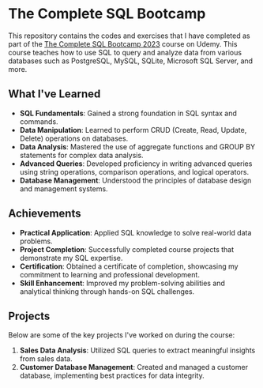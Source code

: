 # The Complete SQL Bootcamp 

This repository contains the codes and exercises that I have completed as part of the [The Complete SQL Bootcamp 2023](https://www.udemy.com/course/the-complete-sql-bootcamp/) course on Udemy. This course teaches how to use SQL to query and analyze data from various databases such as PostgreSQL, MySQL, SQLite, Microsoft SQL Server, and more.

## What I've Learned 

- **SQL Fundamentals**: Gained a strong foundation in SQL syntax and commands.
- **Data Manipulation**: Learned to perform CRUD (Create, Read, Update, Delete) operations on databases.
- **Data Analysis**: Mastered the use of aggregate functions and GROUP BY statements for complex data analysis.
- **Advanced Queries**: Developed proficiency in writing advanced queries using string operations, comparison operations, and logical operators.
- **Database Management**: Understood the principles of database design and management systems.

## Achievements 

- **Practical Application**: Applied SQL knowledge to solve real-world data problems.
- **Project Completion**: Successfully completed course projects that demonstrate my SQL expertise.
- **Certification**: Obtained a certificate of completion, showcasing my commitment to learning and professional development.
- **Skill Enhancement**: Improved my problem-solving abilities and analytical thinking through hands-on SQL challenges.

## Projects

Below are some of the key projects I've worked on during the course:

1. **Sales Data Analysis**: Utilized SQL queries to extract meaningful insights from sales data.
2. **Customer Database Management**: Created and managed a customer database, implementing best practices for data integrity.

